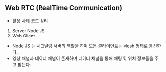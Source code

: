 ## Web RTC (RealTime Communication)

- 활용 사례 코드 정리

1. Server Node JS
2. Web Client 

- Node JS 는 시그널링 서버의 역할을 하며 모든 클라이언트는 Mesh 형태로 통신한다.
- 영상 채널과 데이터 채널이 존재하며 데이터 채널을 통해 채팅 및 위치 정보들을 주고 받는다.
